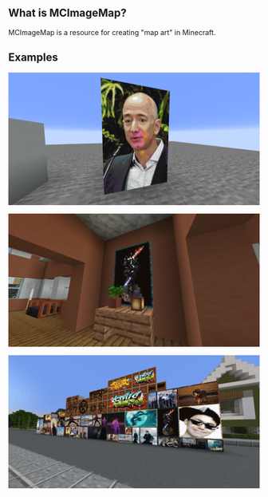 ## What is MCImageMap?
MCImageMap is a resource for creating "map art" in Minecraft.

## Examples
![full_res.png](https://github.com/martin-tesar-DGBR/MCImageMap/blob/master/readme_resources/full_res.png?raw=true)

![painting.png](https://github.com/martin-tesar-DGBR/MCImageMap/blob/master/readme_resources/painting.png?raw=true)

![wall.png](https://github.com/martin-tesar-DGBR/MCImageMap/blob/master/readme_resources/wall.png?raw=true)
